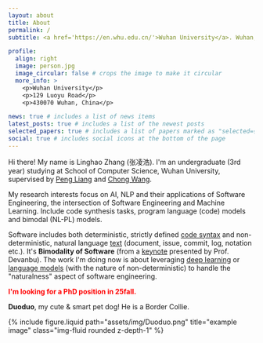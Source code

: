 ```yaml
---
layout: about
title: About
permalink: /
subtitle: <a href='https://en.whu.edu.cn/'>Wuhan University</a>. Wuhan, China. 

profile:
  align: right
  image: person.jpg
  image_circular: false # crops the image to make it circular
  more_info: >
    <p>Wuhan University</p>
    <p>129 Luoyu Road</p>
    <p>430070 Wuhan, China</p>

news: true # includes a list of news items
latest_posts: true # includes a list of the newest posts
selected_papers: true # includes a list of papers marked as "selected={true}"
social: true # includes social icons at the bottom of the page
---
```


Hi there! My name is Linghao Zhang (张凌浩). I'm an undergraduate (3rd year) studying at School of Computer Science, Wuhan University, supervised by [Peng Liang](https://www.researchgate.net/profile/Peng-Liang-4) and [Chong Wang](https://www.researchgate.net/profile/Chong-Wang-13).

My research interests focus on AI, NLP and their applications of Software Engineering, the intersection of Software Engineering and Machine Learning. Include code synthesis tasks, program language (code) models and bimodal (NL-PL) models. 

Software includes both deterministic, strictly defined <u>code syntax</u> and non-deterministic, natural language <u>text</u> (document, issue, commit, log, notation etc.). It's **Bimodality of Software** (from a [keynote](https://conf.researchr.org/info/saner-2024/keynote) presented by Prof. Devanbu). The work I'm doing now is about leveraging <u>deep learning</u> or <u>language models</u> (with the nature of non-deterministic) to handle the "naturalness" aspect of software engineering.

**<font color=Red>I'm looking for a PhD position in 25fall.</font>**

**Duoduo**, my cute & smart pet dog! He is a Border Collie.

<div class="row justify-content-sm-center">
  <div class="col-sm-4 mt-3 mt-md-0">
    {% include figure.liquid path="assets/img/Duoduo.png" title="example image" class="img-fluid rounded z-depth-1" %}
  </div>
  <div class="col-sm-8 mt-3 mt-md-0">
  </div>
</div>

